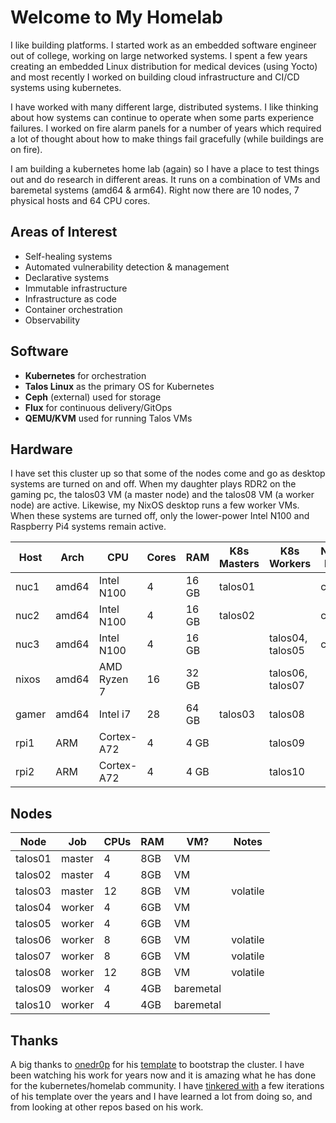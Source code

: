 # Welcome to My Homelab

I like building platforms. I started work as an embedded software engineer out of college, working on large networked systems. I spent a few years creating an embedded Linux distribution for medical devices (using Yocto) and most recently I worked on building cloud infrastructure and CI/CD systems using kubernetes.

I have worked with many different large, distributed systems. I like thinking about how systems can continue to operate when some parts experience failures. I worked on fire alarm panels for a number of years which required a lot of thought about how to make things fail gracefully (while buildings are on fire).

I am building a kubernetes home lab (again) so I have a place to test things out and do research in different areas. It runs on a combination of VMs and baremetal systems (amd64 & arm64). Right now there are 10 nodes, 7 physical hosts and 64 CPU cores.

## Areas of Interest

- Self-healing systems
- Automated vulnerability detection & management
- Declarative systems
- Immutable infrastructure
- Infrastructure as code
- Container orchestration
- Observability

## Software

- **Kubernetes** for orchestration
- **Talos Linux** as the primary OS for Kubernetes
- **Ceph** (external) used for storage
- **Flux** for continuous delivery/GitOps
- **QEMU/KVM** used for running Talos VMs

## Hardware

I have set this cluster up so that some of the nodes come and go as desktop systems are turned on and off. When my daughter plays RDR2 on the gaming pc, the talos03 VM (a master node) and the talos08 VM (a worker node) are active. Likewise, my NixOS desktop runs a few worker VMs. When these systems are turned off, only the lower-power Intel N100 and Raspberry Pi4 systems remain active.

| Host  | Arch  | CPU         | Cores | RAM   | K8s Masters | K8s Workers      | Non-K8s | Notes |
|-------|-------|-------------|-------|-------|-------------|------------------|---------|-------|
| nuc1  | amd64 | Intel N100  | 4     | 16 GB | talos01     |                  | ceph    |       |
| nuc2  | amd64 | Intel N100  | 4     | 16 GB | talos02     |                  | ceph    |       |
| nuc3  | amd64 | Intel N100  | 4     | 16 GB |             | talos04, talos05 | ceph    |       |
| nixos | amd64 | AMD Ryzen 7 | 16    | 32 GB |             | talos06, talos07 |         | volatile |
| gamer | amd64 | Intel i7    | 28    | 64 GB | talos03     | talos08          |         | volatile |
| rpi1  | ARM   | Cortex-A72  | 4     | 4 GB  |             | talos09          |         |       |
| rpi2  | ARM   | Cortex-A72  | 4     | 4 GB  |             | talos10          |         |       |

## Nodes

| Node    | Job    | CPUs | RAM | VM?       | Notes    |
|---------|--------|------|-----|-----------|----------|
| talos01 | master | 4    | 8GB | VM        |          |
| talos02 | master | 4    | 8GB | VM        |          |
| talos03 | master | 12   | 8GB | VM        | volatile |
| talos04 | worker | 4    | 6GB | VM        |          |
| talos05 | worker | 4    | 6GB | VM        |          |
| talos06 | worker | 8    | 6GB | VM        | volatile |
| talos07 | worker | 8    | 6GB | VM        | volatile |
| talos08 | worker | 12   | 8GB | VM        | volatile |
| talos09 | worker | 4    | 4GB | baremetal |          |
| talos10 | worker | 4    | 4GB | baremetal |          |

## Thanks

A big thanks to [onedr0p](https://github.com/onedr0p) for his [template](https://github.com/onedr0p/cluster-template) to bootstrap the cluster. I have been watching his work for years now and it is amazing what he has done for the kubernetes/homelab community. I have [tinkered with](https://github.com/roperscrossroads/kubernetes-flux-gitops) a few iterations of his template over the years and I have learned a lot from doing so, and from looking at other repos based on his work.
